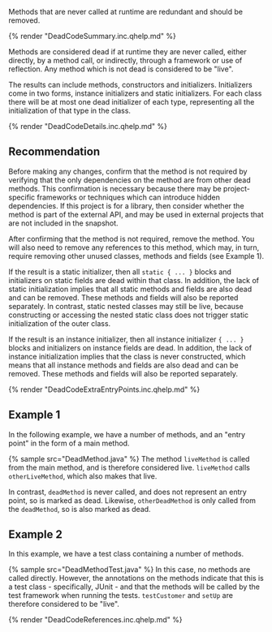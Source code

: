 Methods that are never called at runtime are redundant and should be removed.

{% render "DeadCodeSummary.inc.qhelp.md" %}

Methods are considered dead if at runtime they are never called, either directly, by a method call, or indirectly, through a framework or use of reflection. Any method which is not dead is considered to be "live".

The results can include methods, constructors and initializers. Initializers come in two forms, instance initializers and static initializers. For each class there will be at most one dead initializer of each type, representing all the initialization of that type in the class.

{% render "DeadCodeDetails.inc.qhelp.md" %}


## Recommendation
Before making any changes, confirm that the method is not required by verifying that the only dependencies on the method are from other dead methods. This confirmation is necessary because there may be project-specific frameworks or techniques which can introduce hidden dependencies. If this project is for a library, then consider whether the method is part of the external API, and may be used in external projects that are not included in the snapshot.

After confirming that the method is not required, remove the method. You will also need to remove any references to this method, which may, in turn, require removing other unused classes, methods and fields (see Example 1).

If the result is a static initializer, then all `static { ... }` blocks and initializers on static fields are dead within that class. In addition, the lack of static initialization implies that all static methods and fields are also dead and can be removed. These methods and fields will also be reported separately. In contrast, static nested classes may still be live, because constructing or accessing the nested static class does not trigger static initialization of the outer class.

If the result is an instance initializer, then all instance initializer `{ ... }` blocks and initializers on instance fields are dead. In addition, the lack of instance initialization implies that the class is never constructed, which means that all instance methods and fields are also dead and can be removed. These methods and fields will also be reported separately.

{% render "DeadCodeExtraEntryPoints.inc.qhelp.md" %}


## Example 1
In the following example, we have a number of methods, and an "entry point" in the form of a main method.

{% sample src="DeadMethod.java" %}
The method `liveMethod` is called from the main method, and is therefore considered live. `liveMethod` calls `otherLiveMethod`, which also makes that live.

In contrast, `deadMethod` is never called, and does not represent an entry point, so is marked as dead. Likewise, `otherDeadMethod` is only called from the `deadMethod`, so is also marked as dead.


## Example 2
In this example, we have a test class containing a number of methods.

{% sample src="DeadMethodTest.java" %}
In this case, no methods are called directly. However, the annotations on the methods indicate that this is a test class - specifically, JUnit - and that the methods will be called by the test framework when running the tests. `testCustomer` and `setUp` are therefore considered to be "live".

{% render "DeadCodeReferences.inc.qhelp.md" %}

